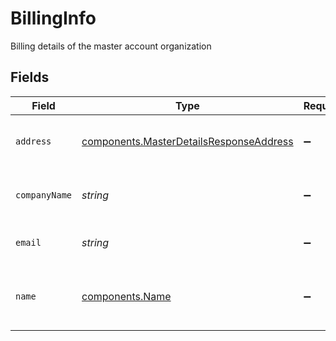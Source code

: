 # BillingInfo

Billing details of the master account organization


## Fields

| Field                                                                                              | Type                                                                                               | Required                                                                                           | Description                                                                                        |
| -------------------------------------------------------------------------------------------------- | -------------------------------------------------------------------------------------------------- | -------------------------------------------------------------------------------------------------- | -------------------------------------------------------------------------------------------------- |
| `address`                                                                                          | [components.MasterDetailsResponseAddress](../../models/components/masterdetailsresponseaddress.md) | :heavy_minus_sign:                                                                                 | Billing address of master account                                                                  |
| `companyName`                                                                                      | *string*                                                                                           | :heavy_minus_sign:                                                                                 | Company name of master account                                                                     |
| `email`                                                                                            | *string*                                                                                           | :heavy_minus_sign:                                                                                 | Billing email id of master account                                                                 |
| `name`                                                                                             | [components.Name](../../models/components/name.md)                                                 | :heavy_minus_sign:                                                                                 | Billing name of master account holder                                                              |